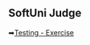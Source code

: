 ## SoftUni Judge

➡[Testing - Exercise](https://judge.softuni.org/Contests/Practice/DownloadResource/57780)
